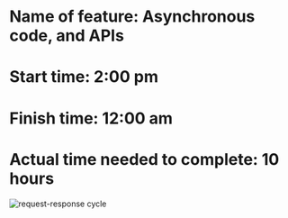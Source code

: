 # Name of feature: Asynchronous code, and APIs

# Start time:  2:00 pm

# Finish time: 12:00 am

# Actual time needed to complete: 10 hours

![request-response cycle ](./component/request-response-cycle/WRRC.PNG)